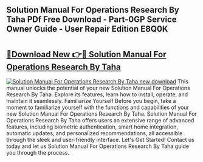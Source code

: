 ## Solution Manual For Operations Research By Taha PDf Free Download - Part-0GP Service Owner Guide - User Repair Edition E8Q0K

# <h2><a href="http://bc6724.oget.top/?id=Solution+Manual+For+Operations+Research+By+Taha">🔗Download New 👉🔴 Solution Manual For Operations Research By Taha</a></h2>

[![Solution Manual For Operations Research By Taha new download](https://i.imgur.com/5g1atiW.png)](http://bc6724.oget.top/?id=Solution+Manual+For+Operations+Research+By+Taha)
This manual unlocks the potential of your new Solution Manual For Operations Research By Taha. Explore its features, learn how to install, operate, and maintain it seamlessly. Familiarize Yourself Before you begin, take a moment to familiarize yourself with the functions and capabilities of your new Solution Manual For Operations Research By Taha. Solution Manual For Operations Research By Taha offers users an extensive range of advanced features, including biometric authentication, smart home integration, automatic updates, and personalized recommendations, all accessible through the sleek and user-friendly interface. Let's Get Started! Contact us today and let us Solution Manual For Operations Research By Taha guide you through the process.
